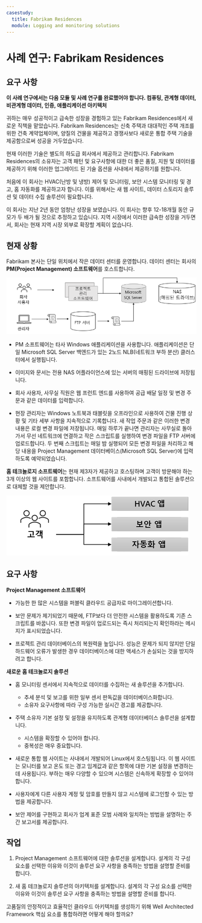```yaml
---
casestudy:
  title: Fabrikam Residences
  module: Logging and monitoring solutions
---
```

# <a name="case-study-fabrikam-residences"></a>사례 연구: Fabrikam Residences

## <a name="requirements"></a>요구 사항

**이 사례 연구에서는 다음 모듈 및 사례 연구를 완료했어야 합니다.  컴퓨팅, 관계형 데이터, 비관계형 데이터, 인증, 애플리케이션 아키텍처**

귀하는 매우 성공적이고 급속한 성장을 경험하고 있는 Fabrikam Residences에서 새로운 직책을 맡았습니다. Fabrikam Residences는 신축 주택과 대대적인 주택 개조를 위한 건축 계약업체이며, 양질의 건물을 제공하고 경쟁사보다 새로운 통합 주택 기술을 제공함으로써 성공을 거두었습니다.  

현재 이러한 기술은 별도의 하도급 회사에서 제공하고 관리합니다. Fabrikam Residences의 소유자는 고객 패턴 및 요구사항에 대한 더 좋은 품질, 지원 및 데이터를 제공하기 위해 이러한 업그레이드 된 기술 옵션을 사내에서 제공하기를 원합니다. 
 
처음에 이 회사는 HVAC(난방 및 냉방) 제어 및 모니터링, 보안 시스템 모니터링 및 경고, 홈 자동화를 제공하고자 합니다. 이를 위해서는 새 웹 사이트, 데이터 스토리지 솔루션 및 데이터 수집 솔루션이 필요합니다.

이 회사는 지난 2년 동안 엄청난 성장을 보였습니다. 이 회사는 향후 12-18개월 동안 규모가 두 배가 될 것으로 추정하고 있습니다. 지역 시장에서 이러한 급속한 성장을 거두면서, 회사는 현재 지역 시장 외부로 확장할 계획이 없습니다.

## <a name="current-situation"></a>현재 상황

Fabrikam 본사는 단일 위치에서 작은 데이터 센터를 운영합니다. 데이터 센터는 회사의 **PM(Project Management) 소프트웨어**를 호스트합니다.

![Project Management 소프트웨어 아키텍처](media/fabrikam.png)

- PM 소프트웨어는 타사 Windows 애플리케이션을 사용합니다. 애플리케이션은 단일 Microsoft SQL Server 백엔드가 있는 2노드 NLB(네트워크 부하 분산) 클러스터에서 실행됩니다.  

- 이미지와 문서는 전용 NAS 어플라이언스에 있는 서버의 매핑된 드라이브에 저장됩니다.

- 회사 사용자, 사무실 직원은 웹 프런트 엔드를 사용하여 공급 배달 일정 및 변경 주문과 같은 데이터를 입력합니다.

-   현장 관리자는 Windows 노트북과 태블릿을 오프라인으로 사용하여 건물 진행 상황 및 기타 세부 사항을 지속적으로 기록합니다.  새 작업 주문과 같은 이러한 변경 내용은 로컬 변경 파일에 저장됩니다.  매일 하루가 끝나면 관리자는 사무실로 돌아가서 무선 네트워크에 연결하고 작은 스크립트를 실행하여 변경 파일을 FTP 서버에 업로드합니다.  두 번째 스크립트는 매일 밤 실행되어 모든 변경 파일을 처리하고 해당 내용을 Project Management 데이터베이스(Microsoft SQL Server)에 입력하도록 예약되었습니다.

**홈 테크놀로지 소프트웨어**는 현재 제3자가 제공하고 호스팅하며 고객이 방문해야 하는 3개 이상의 웹 사이트를 포함합니다.  소프트웨어를 사내에서 개발되고 통합된 솔루션으로 대체할 것을 제안합니다.

![HVAC, 보안 및 자동화 앱 다이어그램](media/software.png)

## <a name="requirements"></a>요구 사항 

**Project Management 소프트웨어**

- 가능한 한 많은 시스템을 퍼블릭 클라우드 공급자로 마이그레이션합니다.

- 보안 문제가 제기되었기 때문에, FTP보다 더 안전한 시스템을 활용하도록 기존 스크립트를 바꿉니다. 또한 변경 파일이 업로드되는 즉시 처리되는지 확인하라는 메시지가 표시되었습니다.

- 프로젝트 관리 데이터베이스의 복원력을 높입니다. 성능은 문제가 되지 않지만 단일 하드웨어 오류가 발생한 경우 데이터베이스에 대한 액세스가 손실되는 것을 방지하려고 합니다.

**새로운 홈 테크놀로지 솔루션**

- 홈 모니터링 센서에서 지속적으로 데이터를 수집하는 새 솔루션을 추가합니다.
  - 추세 분석 및 보고를 위한 일부 센서 판독값을 데이터베이스화합니다.
  - 소유자 요구사항에 따라 구성 가능한 실시간 경고를 제공합니다.
  
- 주택 소유자 기본 설정 및 설정을 유지하도록 관계형 데이터베이스 솔루션을 설계합니다.
  - 시스템을 확장할 수 있어야 합니다.
  - 중복성은 매우 중요합니다.
  
- 새로운 통합 웹 사이트는 사내에서 개발되어 Linux에서 호스팅됩니다.  이 웹 사이트는 모니터를 보고 온도 또는 경고 임계값과 같은 항목에 대한 기본 설정을 변경하는 데 사용됩니다. 부하는 매우 다양할 수 있으며 시스템은 신속하게 확장할 수 있어야 합니다.

-   사용자에게 다른 사용자 계정 및 암호를 만들지 않고 시스템에 로그인할 수 있는 방법을 제공합니다.

- 보안 제어를 구현하고 회사가 업계 표준 모범 사례와 일치하는 방법을 설명하는 주간 보고서를 제공합니다.

## <a name="tasks"></a>작업 

1. Project Management 소프트웨어에 대한 솔루션을 설계합니다. 설계의 각 구성 요소를 선택한 이유와 이것이 솔루션 요구 사항을 충족하는 방법을 설명할 준비를 합니다.

2. 새 홈 테크놀로지 솔루션의 아키텍처를 설계합니다. 설계의 각 구성 요소를 선택한 이유와 이것이 솔루션 요구 사항을 충족하는 방법을 설명할 준비를 합니다.

고품질의 안정적이고 효율적인 클라우드 아키텍처를 생성하기 위해 Well Architected Framework 핵심 요소를 통합하려면 어떻게 해야 할까요?

